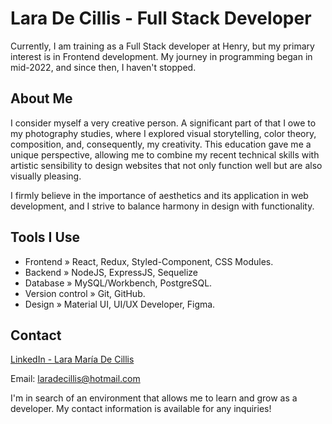# Lara De Cillis - Full Stack Developer

Currently, I am training as a Full Stack developer at Henry, but my primary interest is in Frontend development. My journey in programming began in mid-2022, and since then, I haven't stopped. 


## About Me

I consider myself a very creative person. A significant part of that I owe to my photography studies, where I explored visual storytelling, color theory, composition, and, consequently, my creativity. This education gave me a unique perspective, allowing me to combine my recent technical skills with artistic sensibility to design websites that not only function well but are also visually pleasing.

I firmly believe in the importance of aesthetics and its application in web development, and I strive to balance harmony in design with functionality.


## Tools I Use

- Frontend » React, Redux, Styled-Component, CSS Modules.
- Backend » NodeJS, ExpressJS, Sequelize
- Database » MySQL/Workbench, PostgreSQL.
- Version control » Git, GitHub.
- Design » Material UI, UI/UX Developer, Figma.

## Contact

[LinkedIn - Lara María De Cillis](https://www.linkedin.com/in/laradecillis/)

Email: laradecillis@hotmail.com

I'm in search of an environment that allows me to learn and grow as a developer. My contact information is available for any inquiries!


<!--
**LaraDC5/LaraDC5** is a ✨ _special_ ✨ repository because its `README.md` (this file) appears on your GitHub profile.

Here are some ideas to get you started:

- 🔭 I’m currently working on ...
- 🌱 I’m currently learning ...
- 👯 I’m looking to collaborate on ...
- 🤔 I’m looking for help with ...
- 💬 Ask me about ...
- 📫 How to reach me: ...
- 😄 Pronouns: ...
- ⚡ Fun fact: ...
-->
